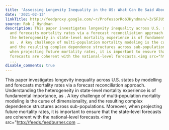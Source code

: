 ```yaml
---
title: 'Assessing Longevity Inequality in the US: What Can Be Said About the Future?'
date: '2021-02-13'
linkTitle: http://feedproxy.google.com/~r/ProfessorRobJHyndman/~3/SFJUScWl-yc/
source: Rob J Hyndman
description: This paper investigates longevity inequality across U.S. states by modelling
  and forecasts mortality rates via a forecast reconciliation approach. Understanding
  the heterogeneity in state-level mortality experience is of fundamental importance,
  as . A key challenge of multi-population mortality modeling is the curse of dimensionality,
  and the resulting complex dependence structures across sub-populations. Moreover,
  when projecting future mortality rates, it is important to ensure that the state-level
  forecasts are coherent with the national-level forecasts.<img src="http://feeds.feedburner.com
  ...
disable_comments: true
---
```

This paper investigates longevity inequality across U.S. states by modelling and forecasts mortality rates via a forecast reconciliation approach. Understanding the heterogeneity in state-level mortality experience is of fundamental importance, as . A key challenge of multi-population mortality modeling is the curse of dimensionality, and the resulting complex dependence structures across sub-populations. Moreover, when projecting future mortality rates, it is important to ensure that the state-level forecasts are coherent with the national-level forecasts.<img src="http://feeds.feedburner.com ...